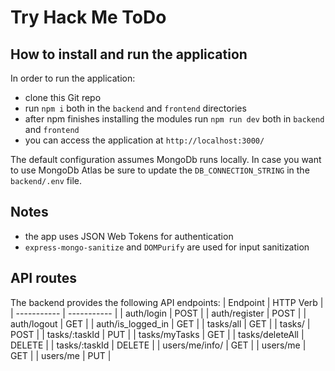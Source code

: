 # Try Hack Me ToDo


## How to install and run the application

In order to run the application:
- clone this Git repo
- run `npm i` both in the `backend` and `frontend` directories
- after npm finishes installing the modules run  `npm run dev`  both in `backend` and `frontend`
- you can access the application at `http://localhost:3000/`
  
The default configuration assumes MongoDb runs locally. In case you want to use MongoDb Atlas be sure to update the `DB_CONNECTION_STRING` in the `backend/.env` file.


## Notes
- the app uses JSON Web Tokens for authentication
- `express-mongo-sanitize` and `DOMPurify` are used for input sanitization 

## API routes

The backend provides the following API endpoints:
| Endpoint    | HTTP Verb    |
| ----------- | ----------- |
| auth/login  | POST       |
| auth/register | POST    |
| auth/logout | GET    |
| auth/is_logged_in | GET    |
| tasks/all  | GET       |
| tasks/ | POST    |
| tasks/:taskId | PUT    |
| tasks/myTasks | GET    |
| tasks/deleteAll | DELETE    |
| tasks/:taskId | DELETE    |
| users/me/info/ | GET    |
| users/me | GET    |
| users/me | PUT    |